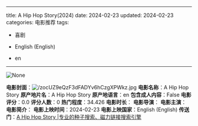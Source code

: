 
---
title: A Hip Hop Story(2024)
date: 2024-02-23
updated: 2024-02-23
categories: 电影推荐
tags:

- 喜剧

- English (English)
- en
---

<img src="https://image.tmdb.org/t/p/originalNone" alt="None" title="None">

**电影封面**：<img src="https://image.tmdb.org/t/p/w200/zocUZ9eQzF3dFADYv6hCzgXPWkz.jpg" alt="/zocUZ9eQzF3dFADYv6hCzgXPWkz.jpg" title="/zocUZ9eQzF3dFADYv6hCzgXPWkz.jpg">
**电影名称**：A Hip Hop Story
**原产地片名**：A Hip Hop Story
**原产地语言**：en
**包含成人内容**：False
**电影评分**：0.0
**评分人数**：0
**热门程度**：34.426
**电影时长**：
**电影导演**：
**电影主演**：
**电影简介**：
**电影上映时间**：2024-02-23
**电影上映国家**：English (English)
**传送门**：[A Hip Hop Story |专业的种子搜索、磁力链接搜索引擎](https://movie.amd794.com:2083/?search=A%20Hip%20Hop%20Story&ordering=&mode=match_phrase&page_size=10&page=1)

